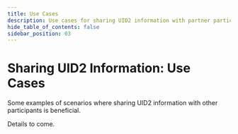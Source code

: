 ```yaml
---
title: Use Cases
description: Use cases for sharing UID2 information with partner participants.
hide_table_of_contents: false
sidebar_position: 03
---
```


# Sharing UID2 Information: Use Cases

Some examples of scenarios where sharing UID2 information with other participants is beneficial.

<!-- It includes the following:

- [Introduction](#introduction)
  - [Guiding Principles](#guiding-principles)
  - [Technical Design Principles](#technical-design-principles)
- [Elements of the UID2 Infrastructure](#elements-of-the-uid2-infrastructure)
  - [UID2 Identifier Types](#uid2-identifier-types)
  - [Components](#components)
  - [Participants](#participants)
  - [Workflows](#workflows)
- [Frequently Asked Questions (FAQs)](#faqs)
- [License](#license) -->

Details to come.
